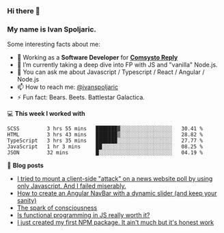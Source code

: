 ### Hi there 👋 

### My name is Ivan Spoljaric.

Some interesting facts about me:

- 🔭 Working as a **Software Developer** for **[Comsysto Reply](https://comsystoreply.de/)**
- 🌱 I’m currently taking a deep dive into FP with JS and "vanilla" Node.js.
- 💬 You can ask me about Javascript / Typescript / React / Angular / Node.js 
- 📫 How to reach me: [@ivanspoljaric](https://www.linkedin.com/in/ivan-špoljarić-2206a184)
- ⚡ Fun fact: Bears. Beets. Battlestar Galactica.

💻 **This week I worked with**
<!--START_SECTION:waka-->
```text
SCSS         3 hrs 55 mins   ███████▓░░░░░░░░░░░░░░░░░   30.41 % 
HTML         3 hrs 43 mins   ███████▒░░░░░░░░░░░░░░░░░   28.82 % 
TypeScript   3 hrs 35 mins   ███████░░░░░░░░░░░░░░░░░░   27.77 % 
JavaScript   1 hr 3 mins     ██░░░░░░░░░░░░░░░░░░░░░░░   08.25 % 
JSON         32 mins         █░░░░░░░░░░░░░░░░░░░░░░░░   04.19 % 
```
<!--END_SECTION:waka-->

📕 **Blog posts**
<!-- BLOG-POST-LIST:START -->
- [I tried to mount a client-side "attack" on a news website poll by using only Javascript. And I failed miserably.](https://dev.to/ispoljari/i-tried-to-mount-a-client-side-attack-on-a-news-website-poll-by-using-only-javascript-and-i-failed-miserably-1ebf)
- [How to create an Angular NavBar with a dynamic slider (and keep your sanity)](https://dev.to/ispoljari/one-must-imagine-people-who-work-with-angular-happy-or-how-to-create-a-navbar-with-a-dynamic-slider-and-keep-your-sanity-3la)
- [The spark of consciousness](https://ivanspoljaric22.medium.com/the-spark-of-consciousness-30bebdd2bba8?source=rss-3d2bb20c836------2)
- [Is functional programming in JS really worth it?](https://dev.to/ispoljari/is-functional-programming-in-js-really-worth-it-34cf)
- [I just created my first NPM package. It ain't much but it's honest work](https://dev.to/ispoljari/i-just-created-my-first-npm-package-it-ain-t-much-but-it-s-honest-work-5h94)
<!-- BLOG-POST-LIST:END -->
